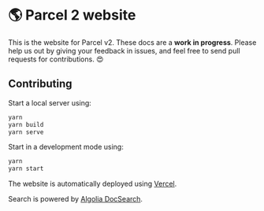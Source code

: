 # 🌎 Parcel 2 website

This is the website for Parcel v2. These docs are a **work in progress**. Please help us out by giving your feedback in issues, and feel free to send pull requests for contributions. 😍

## Contributing

Start a local server using:

```bash
yarn
yarn build
yarn serve
```

Start in a development mode using:

```bash
yarn
yarn start
```

The website is automatically deployed using [Vercel](https://vercel.com).

Search is powered by [Algolia DocSearch](https://docsearch.algolia.com/).
